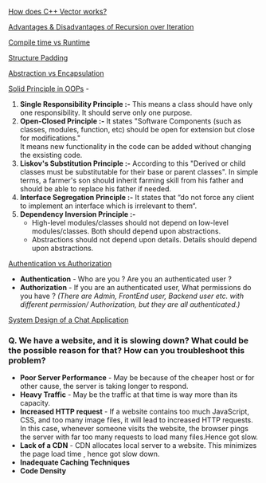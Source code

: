 [How does C++ Vector works?](https://stackoverflow.com/questions/3167272/how-does-c-stdvector-work)

[Advantages & Disadvantages of Recursion over Iteration](https://www.educative.io/courses/recursion-for-coding-interviews-in-cpp/qAx1lwQYDNG)

[Compile time vs Runtime](https://www.baeldung.com/cs/runtime-vs-compile-time#:~:text=Compile%20time%20is%20the%20period,generally%20occurs%20after%20compile%20time)

[Structure Padding](https://www.javatpoint.com/structure-padding-in-c#:~:text=Structure%20padding%20is%20a%20concept,align%20the%20data%20in%20memory)

[Abstraction vs Encapsulation](https://stackoverflow.com/questions/742341/difference-between-abstraction-and-encapsulation)

[Solid Principle in OOPs](https://www.geeksforgeeks.org/solid-principle-in-programming-understand-with-real-life-examples/) - 

1. **Single Responsibility Principle :-** This means a class should have only one responsibility. It should serve only one purpose.
2. **Open-Closed Principle :-** It states "Software Components (such as classes, modules, function, etc) should be open for extension but close for modifications."     
It means new functionality in the code can be added without changing the exsisting code.
3. **Liskov's Substitution Principle :-** According to this "Derived or child classes must be substitutable for their base or parent classes". In simple terms, a farmer's son should inherit farming skill from his father and should be able to replace his father if needed.
4. **Interface Segregation Principle :-** It states that “do not force any client to implement an interface which is irrelevant to them“.
5. **Dependency Inversion Principle :-** 
    - High-level modules/classes should not depend on low-level modules/classes. Both should depend upon abstractions.
    - Abstractions should not depend upon details. Details should depend upon abstractions.

[Authentication vs Authorization](https://www.geeksforgeeks.org/difference-between-authentication-and-authorization/)

- **Authentication** - Who are you ? Are you an authenticated user ?
- **Authorization** - If you are an authenticated user, What permissions do you have ? *(There are Admin, FrontEnd user, Backend user etc. with different permission/ Authorization, but they are all authenticated.)*

[System Design of a Chat Application](https://towardsdatascience.com/ace-the-system-interview-design-a-chat-application-3f34fd5b85d0)

### **Q.** We have a website, and it is slowing down? What could be the possible reason for that? How can you troubleshoot this problem?
- **Poor Server Performance** - May be because of the cheaper host or for other cause, the server is taking longer to respond.
- **Heavy Traffic** - May be the traffic at that time is way more than its capacity.
- **Increased HTTP request** - If a website contains too much JavaScript, CSS, and too many image files, it will lead to increased HTTP requests. In this case, whenever someone visits the website, the browser pings the server with far too many requests to load many files.Hence got slow.
- **Lack of a CDN** - CDN allocates local server to a website. This minimizes the page load time , hence got slow down.
- **Inadequate Caching Techniques**
- **Code Density**


